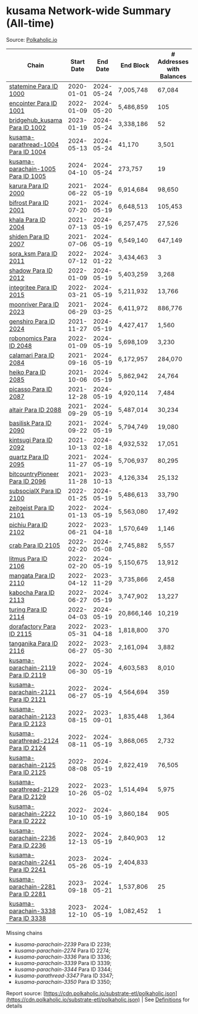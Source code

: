 # kusama Network-wide Summary (All-time)

Source: [Polkaholic.io](https://polkaholic.io)


| Chain            | Start Date | End Date | End Block | # Addresses with Balances | Missing Blocks / Status |
| ---------------- | ---------- | ---------| --------- | ------------------------- | ----------------------- |
| [statemine Para ID 1000](/kusama/1000-assethub_kusama) | 2020-01-01 | 2024-05-24 | 7,005,748 |  67,084 | 6 (0.00%)  |
| [encointer Para ID 1001](/kusama/1001-encointer) | 2022-01-09 | 2024-05-20 | 5,486,859 |  105 | 1,198,630 (21.85%)  |
| [bridgehub_kusama Para ID 1002](/kusama/1002-bridgehub_kusama) | 2023-01-19 | 2024-05-24 | 3,338,186 |  52 |    |
| [kusama-parathread-1004 Para ID 1004](/kusama/1004-people_kusama) | 2024-05-13 | 2024-05-24 | 41,170 |  3,501 |    |
| [kusama-parachain-1005 Para ID 1005](/kusama/1005-coretime_kusama) | 2024-04-10 | 2024-05-24 | 273,757 |  19 |    |
| [karura Para ID 2000](/kusama/2000-karura) | 2021-06-22 | 2024-05-19 | 6,914,684 |  98,650 | 441,524 (6.39%)  |
| [bifrost Para ID 2001](/kusama/2001-bifrost) | 2021-07-20 | 2024-05-19 | 6,648,513 |  105,453 | 328,948 (4.95%)  |
| [khala Para ID 2004](/kusama/2004-khala) | 2021-07-13 | 2024-05-19 | 6,257,475 |  27,526 | 479,741 (7.67%)  |
| [shiden Para ID 2007](/kusama/2007-shiden) | 2021-07-06 | 2024-05-19 | 6,549,140 |  647,149 | 208,404 (3.18%)  |
| [sora_ksm Para ID 2011](/kusama/2011-sora_ksm) | 2022-07-12 | 2024-01-22 | 3,434,463 |  3 | 21,223 (0.62%)  |
| [shadow Para ID 2012](/kusama/2012-shadow) | 2022-01-09 | 2024-05-19 | 5,403,259 |  3,268 |    |
| [integritee Para ID 2015](/kusama/2015-integritee) | 2022-03-21 | 2024-05-19 | 5,211,932 |  13,766 |    |
| [moonriver Para ID 2023](/kusama/2023-moonriver) | 2021-06-29 | 2024-03-25 | 6,411,972 |  886,776 | 700 (0.01%)  |
| [genshiro Para ID 2024](/kusama/2024-genshiro) | 2021-11-27 | 2024-05-19 | 4,427,417 |  1,560 | 4,622 (0.10%)  |
| [robonomics Para ID 2048](/kusama/2048-robonomics) | 2022-01-09 | 2024-05-19 | 5,698,109 |  3,230 |    |
| [calamari Para ID 2084](/kusama/2084-calamari) | 2021-09-16 | 2024-05-19 | 6,172,957 |  284,070 | 123,879 (2.01%)  |
| [heiko Para ID 2085](/kusama/2085-heiko) | 2021-10-06 | 2024-05-19 | 5,862,942 |  24,764 | 2,240 (0.04%)  |
| [picasso Para ID 2087](/kusama/2087-picasso) | 2021-12-28 | 2024-05-19 | 4,920,114 |  7,484 | 74,591 (1.52%)  |
| [altair Para ID 2088](/kusama/2088-altair) | 2021-09-29 | 2024-05-19 | 5,487,014 |  30,234 | 2 (0.00%)  |
| [basilisk Para ID 2090](/kusama/2090-basilisk) | 2021-09-22 | 2024-05-19 | 5,794,749 |  19,080 | 67,774 (1.17%)  |
| [kintsugi Para ID 2092](/kusama/2092-kintsugi) | 2021-10-13 | 2024-02-18 | 4,932,532 |  17,051 | 8 (0.00%)  |
| [quartz Para ID 2095](/kusama/2095-quartz) | 2021-11-27 | 2024-05-19 | 5,706,937 |  80,295 | 891,040 (15.61%)  |
| [bitcountryPioneer Para ID 2096](/kusama/2096-bitcountryPioneer) | 2021-11-28 | 2023-10-13 | 4,126,334 |  25,132 | 7,064 (0.17%)  |
| [subsocialX Para ID 2100](/kusama/2100-subsocialX) | 2022-01-25 | 2024-05-19 | 5,486,613 |  33,790 | 680,832 (12.41%)  |
| [zeitgeist Para ID 2101](/kusama/2101-zeitgeist) | 2022-01-13 | 2024-05-19 | 5,563,080 |  17,492 | 828,192 (14.89%)  |
| [pichiu Para ID 2102](/kusama/2102-pichiu) | 2022-06-21 | 2023-04-18 | 1,570,649 |  1,146 |    |
| [crab Para ID 2105](/kusama/2105-crab) | 2022-02-20 | 2024-05-08 | 2,745,882 |  5,557 | 566,256 (20.62%)  |
| [litmus Para ID 2106](/kusama/2106-litmus) | 2022-02-20 | 2024-05-19 | 5,150,675 |  13,912 | 41,951 (0.81%)  |
| [mangata Para ID 2110](/kusama/2110-mangata) | 2022-04-12 | 2023-11-29 | 3,735,866 |  2,458 | 30,625 (0.82%)  |
| [kabocha Para ID 2113](/kusama/2113-kabocha) | 2022-06-27 | 2024-05-19 | 3,747,902 |  13,227 | 977,928 (26.09%)  |
| [turing Para ID 2114](/kusama/2114-turing) | 2022-04-03 | 2024-05-19 | 20,866,146 |  10,219 | 16,670,028 (79.89%)  |
| [dorafactory Para ID 2115](/kusama/2115-dorafactory) | 2022-05-31 | 2023-04-18 | 1,818,800 |  370 |    |
| [tanganika Para ID 2116](/kusama/2116-tanganika) | 2022-06-27 | 2023-05-30 | 2,161,094 |  3,882 | 2,528 (0.12%)  |
| [kusama-parachain-2119 Para ID 2119](/kusama/2119-kusama-parachain-2119) | 2022-06-30 | 2024-05-19 | 4,603,583 |  8,010 | 1,174 (0.03%)  |
| [kusama-parachain-2121 Para ID 2121](/kusama/2121-kusama-parachain-2121) | 2022-06-27 | 2024-05-19 | 4,564,694 |  359 | 3,138 (0.07%)  |
| [kusama-parachain-2123 Para ID 2123](/kusama/2123-kusama-parachain-2123) | 2022-08-15 | 2023-09-01 | 1,835,448 |  1,364 |    |
| [kusama-parathread-2124 Para ID 2124](/kusama/2124-kusama-parathread-2124) | 2022-08-11 | 2024-05-19 | 3,868,065 |  2,732 |    |
| [kusama-parachain-2125 Para ID 2125](/kusama/2125-kusama-parachain-2125) | 2022-08-08 | 2024-05-19 | 2,822,419 |  76,505 | 38,055 (1.35%)  |
| [kusama-parathread-2129 Para ID 2129](/kusama/2129-kusama-parathread-2129) | 2022-10-26 | 2023-05-02 | 1,514,494 |  5,975 | 93,630 (6.18%)  |
| [kusama-parachain-2222 Para ID 2222](/kusama/2222-kusama-parachain-2222) | 2022-10-10 | 2024-05-19 | 3,860,184 |  905 |    |
| [kusama-parachain-2236 Para ID 2236](/kusama/2236-kusama-parachain-2236) | 2022-12-13 | 2024-05-19 | 2,840,903 |  12 |    |
| [kusama-parachain-2241 Para ID 2241](/kusama/2241-kusama-parachain-2241) | 2023-05-26 | 2024-05-19 | 2,404,833 |   | 314 (0.01%)  |
| [kusama-parachain-2281 Para ID 2281](/kusama/2281-kusama-parachain-2281) | 2023-09-18 | 2024-05-21 | 1,537,806 |  25 | 652,927 (42.46%)  |
| [kusama-parachain-3338 Para ID 3338](/kusama/3338-kusama-parachain-3338) | 2023-12-10 | 2024-05-19 | 1,082,452 |  1 |    |

Missing chains


* *kusama-parachain-2239* Para ID 2239; 
* *kusama-parachain-2274* Para ID 2274; 
* *kusama-parachain-3336* Para ID 3336; 
* *kusama-parachain-3339* Para ID 3339; 
* *kusama-parachain-3344* Para ID 3344; 
* *kusama-parathread-3347* Para ID 3347; 
* *kusama-parachain-3350* Para ID 3350; 

Report source: [https://cdn.polkaholic.io/substrate-etl/polkaholic.json](https://cdn.polkaholic.io/substrate-etl/polkaholic.json) | See [Definitions](/DEFINITIONS.md) for details
